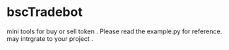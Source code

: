 # bscTradebot

mini tools for buy or sell token .
Please read the example.py for reference.
may intrgrate to your project . 

